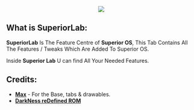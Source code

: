 <p align="center">
<img src="https://user-images.githubusercontent.com/29405483/210081979-c4aca479-02d4-41ec-bc75-3cd6f222b90e.png" />
</p>

What is SuperiorLab:
------------------------

**SuperiorLab** Is The Feature Centre of **Superior OS**, This Tab Contains All The Features / Tweaks Which Are Added To Superior OS.

Inside **Superior Lab** U can find All Your Needed Features.

Credits:
-------
 * [**Max**](https://github.com/xyyx) - For the Base, tabs & drawables.
 * [**DarkNess reDefined ROM**](https://github.com/DarkNess-reDefined)
